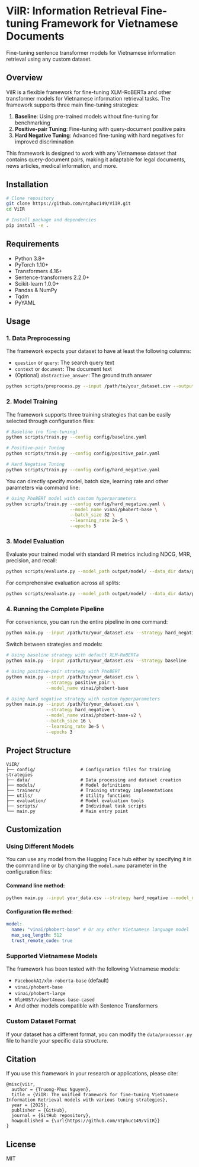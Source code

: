 # ViIR: Information Retrieval Fine-tuning Framework for Vietnamese Documents

Fine-tuning sentence transformer models for Vietnamese information retrieval using any custom dataset.

## Overview

ViIR is a flexible framework for fine-tuning XLM-RoBERTa and other transformer models for Vietnamese information retrieval tasks. The framework supports three main fine-tuning strategies:

1. **Baseline**: Using pre-trained models without fine-tuning for benchmarking
2. **Positive-pair Tuning**: Fine-tuning with query-document positive pairs
3. **Hard Negative Tuning**: Advanced fine-tuning with hard negatives for improved discrimination

This framework is designed to work with any Vietnamese dataset that contains query-document pairs, making it adaptable for legal documents, news articles, medical information, and more.

## Installation

```bash
# Clone repository
git clone https://github.com/ntphuc149/ViIR.git
cd ViIR

# Install package and dependencies
pip install -e .
```

## Requirements

- Python 3.8+
- PyTorch 1.10+
- Transformers 4.16+
- Sentence-transformers 2.2.0+
- Scikit-learn 1.0.0+
- Pandas & NumPy
- Tqdm
- PyYAML

## Usage

### 1. Data Preprocessing

The framework expects your dataset to have at least the following columns:

- `question` or `query`: The search query text
- `context` or `document`: The document text
- (Optional) `abstractive_answer`: The ground truth answer

```bash
python scripts/preprocess.py --input /path/to/your_dataset.csv --output data/processed/
```

### 2. Model Training

The framework supports three training strategies that can be easily selected through configuration files:

```bash
# Baseline (no fine-tuning)
python scripts/train.py --config config/baseline.yaml

# Positive-pair Tuning
python scripts/train.py --config config/positive_pair.yaml

# Hard Negative Tuning
python scripts/train.py --config config/hard_negative.yaml
```

You can directly specify model, batch size, learning rate and other parameters via command line:

```bash
# Using PhoBERT model with custom hyperparameters
python scripts/train.py --config config/hard_negative.yaml \
                        --model_name vinai/phobert-base \
                        --batch_size 32 \
                        --learning_rate 2e-5 \
                        --epochs 5
```

### 3. Model Evaluation

Evaluate your trained model with standard IR metrics including NDCG, MRR, precision, and recall:

```bash
python scripts/evaluate.py --model_path output/model/ --data_dir data/processed/ --split test
```

For comprehensive evaluation across all splits:

```bash
python scripts/evaluate.py --model_path output/model/ --data_dir data/processed/ --split all
```

### 4. Running the Complete Pipeline

For convenience, you can run the entire pipeline in one command:

```bash
python main.py --input /path/to/your_dataset.csv --strategy hard_negative
```

Switch between strategies and models:

```bash
# Using baseline strategy with default XLM-RoBERTa
python main.py --input /path/to/your_dataset.csv --strategy baseline

# Using positive-pair strategy with PhoBERT
python main.py --input /path/to/your_dataset.csv \
               --strategy positive_pair \
               --model_name vinai/phobert-base

# Using hard negative strategy with custom hyperparameters
python main.py --input /path/to/your_dataset.csv \
               --strategy hard_negative \
               --model_name vinai/phobert-base-v2 \
               --batch_size 16 \
               --learning_rate 3e-5 \
               --epochs 3
```

## Project Structure

```
ViIR/
├── config/                 # Configuration files for training strategies
├── data/                   # Data processing and dataset creation
├── models/                 # Model definitions
├── trainers/               # Training strategy implementations
├── utils/                  # Utility functions
├── evaluation/             # Model evaluation tools
├── scripts/                # Individual task scripts
└── main.py                 # Main entry point
```

## Customization

### Using Different Models

You can use any model from the Hugging Face hub either by specifying it in the command line or by changing the `model.name` parameter in the configuration files:

#### Command line method:

```bash
python main.py --input your_data.csv --strategy hard_negative --model_name vinai/phobert-base
```

#### Configuration file method:

```yaml
model:
  name: "vinai/phobert-base" # Or any other Vietnamese language model
  max_seq_length: 512
  trust_remote_code: true
```

### Supported Vietnamese Models

The framework has been tested with the following Vietnamese models:

- `FacebookAI/xlm-roberta-base` (default)
- `vinai/phobert-base`
- `vinai/phobert-large`
- `NlpHUST/vibert4news-base-cased`
- And other models compatible with Sentence Transformers

### Custom Dataset Format

If your dataset has a different format, you can modify the `data/processor.py` file to handle your specific data structure.

## Citation

If you use this framework in your research or applications, please cite:

```
@misc{viir,
  author = {Truong-Phuc Nguyen},
  title = {ViIR: The unified framework for fine-tuning Vietnamese Information Retrieval models with various tuning strategies},
  year = {2025},
  publisher = {GitHub},
  journal = {GitHub repository},
  howpublished = {\url{https://github.com/ntphuc149/ViIR}}
}
```

## License

MIT
